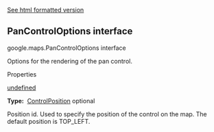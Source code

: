 [See html formatted version](https://huasofoundries.github.io/google-maps-documentation/PanControlOptions.html)

PanControlOptions interface
---------------------------

google.maps.PanControlOptions interface

Options for the rendering of the pan control.

Properties

[undefined](#PanControlOptions.position)

**Type:**  [ControlPosition](/maps/documentation/javascript/reference/3.40/control#ControlPosition) optional

Position id. Used to specify the position of the control on the map. The default position is TOP\_LEFT.